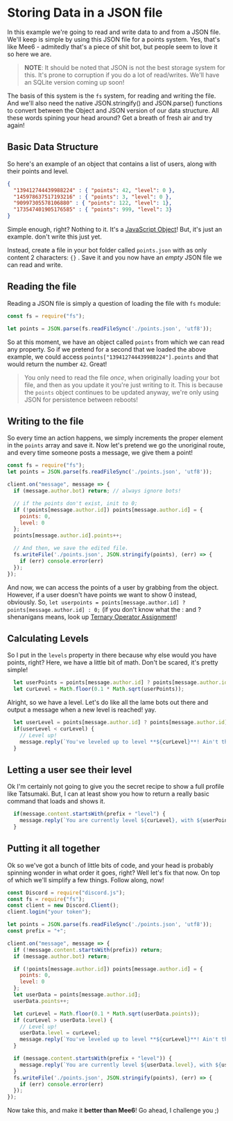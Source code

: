 # Storing Data in a JSON file

In this example we're going to read and write data to and from a JSON file. We'll keep is simple by using this JSON file for a points system. Yes, that's like Mee6 - admitedly that's a piece of shit bot, but people seem to love it so here we are.

> **NOTE**: It should be noted that JSON is not the best storage system for this. It's prone to corruption if you do a lot of read/writes. We'll have an SQLite version coming up soon!

The basis of this system is the `fs` system, for reading and writing the file. And we'll also need the native JSON.stringify\(\) and JSON.parse\(\) functions to convert between the Object and JSON version of our data structure. All these words spining your head around? Get a breath of fresh air and try again!

## Basic Data Structure

So here's an example of an object that contains a list of users, along with their points and level.

```json
{
  "139412744439988224" : { "points": 42, "level": 0 },
  "145978637517193216" : { "points": 3, "level": 0 },
  "90997305578106880" : { "points": 122, "level": 1},
  "173547401905176585" : { "points": 999, "level": 3}
}
```

Simple enough, right? Nothing to it. It's a [JavaScript Object](https://developer.mozilla.org/en-US/docs/Web/JavaScript/Reference/Global_Objects/Object)! But, it's just an example. don't write this just yet.

Instead, create a file in your bot folder called `points.json` with as only content 2 characters: `{}` . Save it and you now have an _empty_ JSON file we can read and write.

## Reading the file

Reading a JSON file is simply a question of loading the file with `fs` module:

```js
const fs = require("fs");

let points = JSON.parse(fs.readFileSync('./points.json', 'utf8'));
```

So at this moment, we have an object called `points` from which we can read any property. So if we pretend for a second that we loaded the above example, we could access `points["139412744439988224"].points` and that would return the number `42`. Great!

> You only need to read the file _once_, when originally loading your bot file, and then as you update it you're just writing to it. This is because the `points` object continues to be updated anyway, we're only using JSON for persistence between reboots!

## Writing to the file

So every time an action happens, we simply increments the proper element in the `points` array and save it. Now let's pretend we go the unoriginal route, and every time someone posts a message, we give them a point!

```js
const fs = require("fs");
let points = JSON.parse(fs.readFileSync('./points.json', 'utf8'));

client.on("message", message => {
  if (message.author.bot) return; // always ignore bots!

  // if the points don't exist, init to 0;
  if (!points[message.author.id]) points[message.author.id] = {
    points: 0,
    level: 0
  };
  points[message.author.id].points++;

  // And then, we save the edited file.
  fs.writeFile('./points.json', JSON.stringify(points), (err) => {
    if (err) console.error(err)
  });
});
```

And now, we can access the points of a user by grabbing from the object. However, if a user doesn't have points we want to show 0 instead, obviously. So, `let userpoints = points[message.author.id] ? points[message.author.id] : 0;` \(if you don't know what the : and ? shenanigans means, look up [Ternary Operator Assignment](http://stackoverflow.com/questions/5080242/javascript-ternary-operator-and-assignment)!

## Calculating Levels

So I put in the `levels` property in there because why else would you have points, right? Here, we have a little bit of math. Don't be scared, it's pretty simple!

```js
  let userPoints = points[message.author.id] ? points[message.author.id].points : 0;
  let curLevel = Math.floor(0.1 * Math.sqrt(userPoints));
```

Alright, so we have a level. Let's do like all the lame bots out there and output a message when a new level is reached! yay.

```js
  let userLevel = points[message.author.id] ? points[message.author.id].level : 0;
  if(userLevel < curLevel) {
    // Level up!
    message.reply(`You've leveled up to level **${curLevel}**! Ain't that dandy?`);
  }
```

## Letting a user see their level

Ok I'm certainly not going to give you the secret recipe to show a full profile like Tatsumaki. But, I can at least show you how to return a really basic command that loads and shows it.

```js
  if(message.content.startsWith(prefix + "level") {
    message.reply(`You are currently level ${curLevel}, with ${userPoints} points.`);
  }
```

## Putting it all together

Ok so we've got a bunch of little bits of code, and your head is probably spinning wonder in what order it goes, right? Well let's fix that now. On top of which we'll simplify a few things. Follow along, now!

```js
const Discord = require("discord.js");
const fs = require("fs");
const client = new Discord.Client();
client.login("your token");

let points = JSON.parse(fs.readFileSync('./points.json', 'utf8'));
const prefix = "+";

client.on("message", message => {
  if (!message.content.startsWith(prefix)) return;
  if (message.author.bot) return;

  if (!points[message.author.id]) points[message.author.id] = {
    points: 0,
    level: 0
  };
  let userData = points[message.author.id];
  userData.points++;

  let curLevel = Math.floor(0.1 * Math.sqrt(userData.points));
  if (curLevel > userData.level) {
    // Level up!
    userData.level = curLevel;
    message.reply(`You've leveled up to level **${curLevel}**! Ain't that dandy?`);
  }

  if (message.content.startsWith(prefix + "level")) {
    message.reply(`You are currently level ${userData.level}, with ${userData.points} points.`);
  }
  fs.writeFile('./points.json', JSON.stringify(points), (err) => {
    if (err) console.error(err)
  });
});
```

Now take this, and make it **better than Mee6**! Go ahead, I challenge you ;\)
